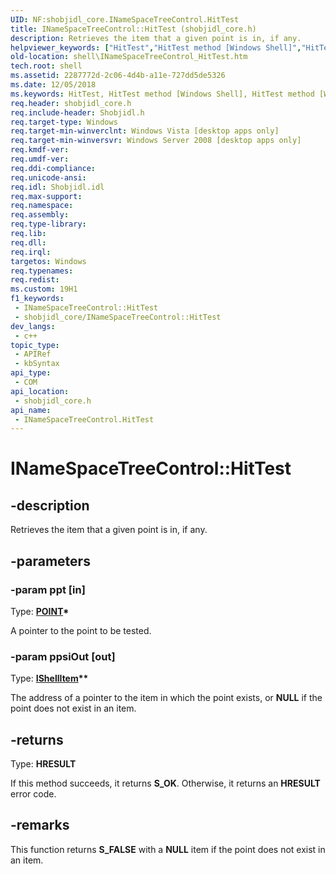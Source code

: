 ```yaml
---
UID: NF:shobjidl_core.INameSpaceTreeControl.HitTest
title: INameSpaceTreeControl::HitTest (shobjidl_core.h)
description: Retrieves the item that a given point is in, if any.
helpviewer_keywords: ["HitTest","HitTest method [Windows Shell]","HitTest method [Windows Shell]","INameSpaceTreeControl interface","INameSpaceTreeControl interface [Windows Shell]","HitTest method","INameSpaceTreeControl.HitTest","INameSpaceTreeControl::HitTest","_shell_INameSpaceTreeControl_HitTest","shell.INameSpaceTreeControl_HitTest","shobjidl_core/INameSpaceTreeControl::HitTest"]
old-location: shell\INameSpaceTreeControl_HitTest.htm
tech.root: shell
ms.assetid: 2287772d-2c06-4d4b-a11e-727dd5de5326
ms.date: 12/05/2018
ms.keywords: HitTest, HitTest method [Windows Shell], HitTest method [Windows Shell],INameSpaceTreeControl interface, INameSpaceTreeControl interface [Windows Shell],HitTest method, INameSpaceTreeControl.HitTest, INameSpaceTreeControl::HitTest, _shell_INameSpaceTreeControl_HitTest, shell.INameSpaceTreeControl_HitTest, shobjidl_core/INameSpaceTreeControl::HitTest
req.header: shobjidl_core.h
req.include-header: Shobjidl.h
req.target-type: Windows
req.target-min-winverclnt: Windows Vista [desktop apps only]
req.target-min-winversvr: Windows Server 2008 [desktop apps only]
req.kmdf-ver: 
req.umdf-ver: 
req.ddi-compliance: 
req.unicode-ansi: 
req.idl: Shobjidl.idl
req.max-support: 
req.namespace: 
req.assembly: 
req.type-library: 
req.lib: 
req.dll: 
req.irql: 
targetos: Windows
req.typenames: 
req.redist: 
ms.custom: 19H1
f1_keywords:
 - INameSpaceTreeControl::HitTest
 - shobjidl_core/INameSpaceTreeControl::HitTest
dev_langs:
 - c++
topic_type:
 - APIRef
 - kbSyntax
api_type:
 - COM
api_location:
 - shobjidl_core.h
api_name:
 - INameSpaceTreeControl.HitTest
---
```


# INameSpaceTreeControl::HitTest


## -description

Retrieves the item that a given point is in, if any.

## -parameters

### -param ppt [in]

Type: <b><a href="/previous-versions/dd162805(v=vs.85)">POINT</a>*</b>

A pointer to the point to be tested.

### -param ppsiOut [out]

Type: <b><a href="/windows/desktop/api/shobjidl_core/nn-shobjidl_core-ishellitem">IShellItem</a>**</b>

The address of a pointer to the item in which the point exists, or <b>NULL</b> if the point does not exist in an item.

## -returns

Type: <b>HRESULT</b>

If this method succeeds, it returns <b>S_OK</b>. Otherwise, it returns an <b>HRESULT</b> error code.

## -remarks

This function returns <b>S_FALSE</b> with a <b>NULL</b> item if the point does not exist in an item.
